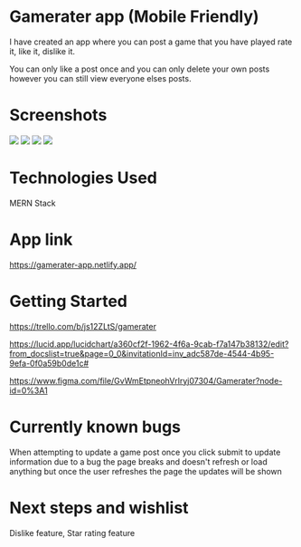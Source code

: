 # Gamerater app (Mobile Friendly)
I have created an app where you can post a game that you have played rate it, like it, dislike it.

You can only like a post once and you can only delete your own posts however you can still view everyone elses posts.

# Screenshots
<img src="https://github.com/ronarnrio/gamerater-app/blob/main/images/Screen%20Shot%202021-12-04%20at%208.41.19%20AM.png?raw=true"/>
<img src="https://github.com/ronarnrio/gamerater-app/blob/main/images/Screen%20Shot%202021-12-04%20at%208.17.53%20AM.png?raw=true"/>
<img src="https://github.com/ronarnrio/gamerater-app/blob/main/images/Unit%204%20ERD.png?raw=true"/>
<img src="https://github.com/ronarnrio/gamerater-app/blob/main/images/Desktop%20-%201.png?raw=true"/>

# Technologies Used
MERN Stack

# App link
https://gamerater-app.netlify.app/

# Getting Started
https://trello.com/b/js12ZLtS/gamerater

https://lucid.app/lucidchart/a360cf2f-1962-4f6a-9cab-f7a147b38132/edit?from_docslist=true&page=0_0&invitationId=inv_adc587de-4544-4b95-9efa-0f0a59b0de1c#

https://www.figma.com/file/GvWmEtpneohVrlryj07304/Gamerater?node-id=0%3A1

# Currently known bugs
When attempting to update a game post once you click submit to update information due to a bug the page breaks and doesn't refresh or load anything but once the user refreshes the page the updates will be shown

# Next steps and wishlist
Dislike feature,
Star rating feature

